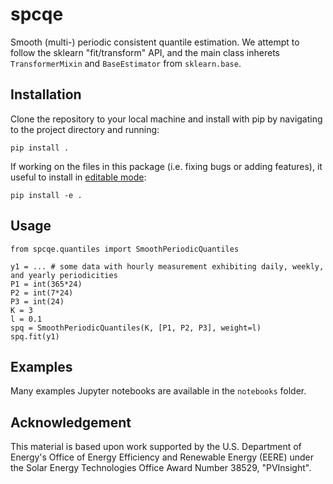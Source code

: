 # spcqe
Smooth (multi-) periodic consistent quantile estimation. We attempt to follow the sklearn "fit/transform" API, and the main class inherets `TransformerMixin` and `BaseEstimator` from `sklearn.base`.


## Installation

Clone the repository to your local machine and install with pip by navigating to the project directory and running:

```
pip install .
```

If working on the files in this package (i.e. fixing bugs or adding features), it useful to install in [editable mode](https://setuptools.pypa.io/en/latest/userguide/development_mode.html):

```
pip install -e .
```


## Usage

```
from spcqe.quantiles import SmoothPeriodicQuantiles

y1 = ... # some data with hourly measurement exhibiting daily, weekly, and yearly periodicities
P1 = int(365*24)
P2 = int(7*24)
P3 = int(24)
K = 3
l = 0.1
spq = SmoothPeriodicQuantiles(K, [P1, P2, P3], weight=l)
spq.fit(y1)
```

## Examples 

Many examples Jupyter notebooks are available in the `notebooks` folder.

## Acknowledgement 

This material is based upon work supported by the U.S. Department of Energy's Office of Energy Efficiency and Renewable Energy (EERE) under the Solar Energy Technologies Office Award Number 38529, "PVInsight".
